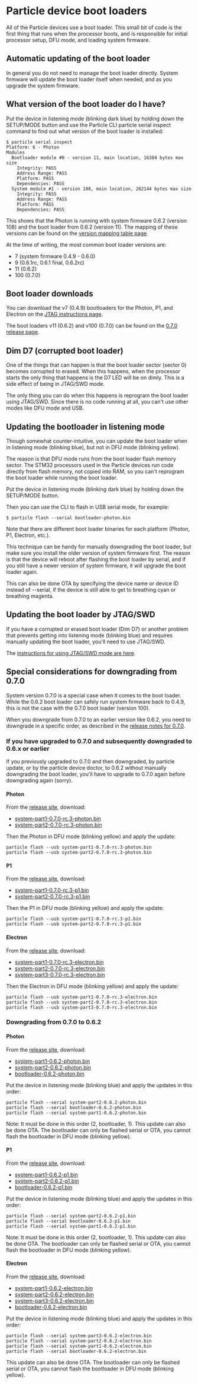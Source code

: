 # Particle device boot loaders

All of the Particle devices use a boot loader. This small bit of code is the first thing that runs when the processor boots, and is responsible for initial processor setup, DFU mode, and loading system firmware.

## Automatic updating of the boot loader

In general you do not need to manage the boot loader directly. System firmware will update the boot loader itself when needed, and as you upgrade the system firmware.

## What version of the boot loader do I have?

Put the device in listening mode (blinking dark blue) by holding down the SETUP/MODE button and use the Particle CLI particle serial inspect command to find out what version of the boot loader is installed:

```
$ particle serial inspect
Platform: 6 - Photon
Modules
  Bootloader module #0 - version 11, main location, 16384 bytes max size
    Integrity: PASS
    Address Range: PASS
    Platform: PASS
    Dependencies: PASS
  System module #1 - version 108, main location, 262144 bytes max size
    Integrity: PASS
    Address Range: PASS
    Platform: PASS
    Dependencies: PASS
```

This shows that the Photon is running with system firmware 0.6.2 (version 108) and the boot loader from 0.6.2 (version 11). The mapping of these versions can be found on the [version mapping table page](https://github.com/spark/firmware/blob/develop/system/system-versions.md).

At the time of writing, the most common boot loader versions are:

- 7 (system firmware 0.4.9 - 0.6.0)
- 9 (0.6.1rc, 0.6.1 final, 0.6.2rc)
- 11 (0.6.2)
- 100 (0.7.0)

## Boot loader downloads 

You can download the v7 (0.4.9) bootloaders for the Photon, P1, and Electron on the [JTAG instructions page](https://docs.particle.io/faq/particle-tools/jtag/electron/#programming-the-boot-loader).

The boot loaders v11 (0.6.2) and v100 (0.7.0) can be found on the [0.7.0 release page](https://github.com/spark/firmware/releases/tag/v0.7.0-rc.2).

## Dim D7 (corrupted boot loader)

One of the things that can happen is that the boot loader sector (sector 0) becomes corrupted to erased. When this happens, when the processor starts the only thing that happens is the D7 LED will be on dimly. This is a side effect of being in JTAG/SWD mode. 

The only thing you can do when this happens is reprogram the boot loader using JTAG/SWD. Since there is no code running at all, you can't use other modes like DFU mode and USB.

## Updating the bootloader in listening mode

Though somewhat counter-intuitive, you can update the boot loader when in listening mode (blinking blue), but not in DFU mode (blinking yellow).

The reason is that DFU mode runs from the boot loader flash memory sector. The STM32 processors used in the Particle devices run code directly from flash memory, not copied into RAM, so you can't reprogram the boot loader while running the boot loader.

Put the device in listening mode (blinking dark blue) by holding down the SETUP/MODE button.

Then you can use the CLI to flash in USB serial mode, for example:

```
$ particle flash --serial bootloader-photon.bin 
```

Note that there are different boot loader binaries for each platform (Photon, P1, Electron, etc.).

This technique can be handy for manually downgrading the boot loader, but make sure you install the older version of system firmware first. The reason is that the device will reboot after flashing the boot loader by serial, and if you still have a newer version of system firmware, it will upgrade the boot loader again.

This can also be done OTA by specifying the device name or device ID instead of --serial, if the device is still able to get to breathing cyan or breathing magenta.


## Updating the boot loader by JTAG/SWD

If you have a corrupted or erased boot loader (Dim D7) or another problem that prevents getting into listening mode (blinking blue) and requires manually updating the boot loader, you'll need to use JTAG/SWD.

The [instructions for using JTAG/SWD mode are here](https://docs.particle.io/faq/particle-tools/jtag/electron/).


## Special considerations for downgrading from 0.7.0

System version 0.7.0 is a special case when it comes to the boot loader. While the 0.6.2 boot loader can safely run system firmware back to 0.4.9, this is not the case with the 0.7.0 boot loader (version 100).

When you downgrade from 0.7.0 to an earlier version like 0.6.2, you need to downgrade in a specific order, as described in the [release notes for 0.7.0](https://community.particle.io/t/particle-firmware-updates-thread/14378/49).


### If you have upgraded to 0.7.0 and subsequently downgraded to 0.6.x or earlier

If you previously upgraded to 0.7.0 and then downgraded, by particle update, or by the particle device doctor, to 0.6.2 without manually downgrading the boot loader, you'll have to upgrade to 0.7.0 again before downgrading again (sorry).

#### Photon

From the [release site](https://github.com/spark/firmware/releases/tag/v0.7.0-rc.3), download:

- [system-part1-0.7.0-rc.3-photon.bin](https://github.com/spark/firmware/releases/download/v0.7.0-rc.3/system-part1-0.7.0-rc.3-photon.bin)
- [system-part2-0.7.0-rc.3-photon.bin](https://github.com/spark/firmware/releases/download/v0.7.0-rc.3/system-part2-0.7.0-rc.3-photon.bin)

Then the Photon in DFU mode (blinking yellow) and apply the update:

```
particle flash --usb system-part1-0.7.0-rc.3-photon.bin
particle flash --usb system-part2-0.7.0-rc.3-photon.bin
```

#### P1

From the [release site](https://github.com/spark/firmware/releases/tag/v0.7.0-rc.3), download:

- [system-part1-0.7.0-rc.3-p1.bin](https://github.com/spark/firmware/releases/download/v0.7.0-rc.3/system-part1-0.7.0-rc.3-p1.bin)
- [system-part2-0.7.0-rc.3-p1.bin](https://github.com/spark/firmware/releases/download/v0.7.0-rc.3/system-part2-0.7.0-rc.3-p1.bin)

Then the P1 in DFU mode (blinking yellow) and apply the update:

```
particle flash --usb system-part1-0.7.0-rc.3-p1.bin
particle flash --usb system-part2-0.7.0-rc.3-p1.bin
```

#### Electron

From the [release site](https://github.com/spark/firmware/releases/tag/v0.7.0-rc.3), download:

- [system-part1-0.7.0-rc.3-electron.bin](https://github.com/spark/firmware/releases/download/v0.7.0-rc.3/system-part1-0.7.0-rc.3-electron.bin)
- [system-part2-0.7.0-rc.3-electron.bin](https://github.com/spark/firmware/releases/download/v0.7.0-rc.3/system-part2-0.7.0-rc.3-electron.bin)
- [system-part3-0.7.0-rc.3-electron.bin](https://github.com/spark/firmware/releases/download/v0.7.0-rc.3/system-part3-0.7.0-rc.3-electron.bin)

Then the Electron in DFU mode (blinking yellow) and apply the update:

```
particle flash --usb system-part1-0.7.0-rc.3-electron.bin
particle flash --usb system-part2-0.7.0-rc.3-electron.bin
particle flash --usb system-part3-0.7.0-rc.3-electron.bin
```


### Downgrading from 0.7.0 to 0.6.2

#### Photon

From the [release site](https://github.com/spark/firmware/releases/tag/v0.6.2), download:

- [system-part1-0.6.2-photon.bin](https://github.com/spark/firmware/releases/download/v0.6.2/system-part1-0.6.2-photon.bin)
- [system-part2-0.6.2-photon.bin](https://github.com/spark/firmware/releases/download/v0.6.2/system-part2-0.6.2-photon.bin)
- [bootloader-0.6.2-photon.bin](https://github.com/spark/firmware/releases/download/v0.7.0-rc.3/bootloader-0.6.2-photon.bin)

Put the device in listening mode (blinking blue) and apply the updates in this order:

```
particle flash --serial system-part2-0.6.2-photon.bin
particle flash --serial bootloader-0.6.2-photon.bin
particle flash --serial system-part1-0.6.2-photon.bin
```

Note: It must be done in this order (2, bootloader, 1). This update can also be done OTA. The bootloader can only be flashed serial or OTA, you cannot flash the bootloader in DFU mode (blinking yellow).


#### P1

From the [release site](https://github.com/spark/firmware/releases/tag/v0.6.2), download:


- [system-part1-0.6.2-p1.bin](https://github.com/spark/firmware/releases/download/v0.6.2/system-part1-0.6.2-p1.bin)
- [system-part2-0.6.2-p1.bin](https://github.com/spark/firmware/releases/download/v0.6.2/system-part2-0.6.2-p1.bin)
- [bootloader-0.6.2-p1.bin](https://github.com/spark/firmware/releases/download/v0.7.0-rc.3/bootloader-0.6.2-p1.bin)

Put the device in listening mode (blinking blue) and apply the updates in this order:

```
particle flash --serial system-part2-0.6.2-p1.bin
particle flash --serial bootloader-0.6.2-p1.bin
particle flash --serial system-part1-0.6.2-p1.bin
```

Note: It must be done in this order (2, bootloader, 1). This update can also be done OTA. The bootloader can only be flashed serial or OTA, you cannot flash the bootloader in DFU mode (blinking yellow).

#### Electron

From the [release site](https://github.com/spark/firmware/releases/tag/v0.6.2), download:

- [system-part1-0.6.2-electron.bin](https://github.com/spark/firmware/releases/download/v0.6.2/system-part1-0.6.2-electron.bin)
- [system-part2-0.6.2-electron.bin](https://github.com/spark/firmware/releases/download/v0.6.2/system-part2-0.6.2-electron.bin)
- [system-part3-0.6.2-electron.bin](https://github.com/spark/firmware/releases/download/v0.6.2/system-part3-0.6.2-electron.bin)
- [bootloader-0.6.2-electron.bin](https://github.com/spark/firmware/releases/download/v0.7.0-rc.3/bootloader-0.6.2-electron.bin)
 
Put the device in listening mode (blinking blue) and apply the updates in this order:

```
particle flash --serial system-part3-0.6.2-electron.bin
particle flash --serial system-part2-0.6.2-electron.bin
particle flash --serial system-part1-0.6.2-electron.bin
particle flash --serial bootloader-0.6.2-electron.bin
```

This update can also be done OTA. The bootloader can only be flashed serial or OTA, you cannot flash the bootloader in DFU mode (blinking yellow).


